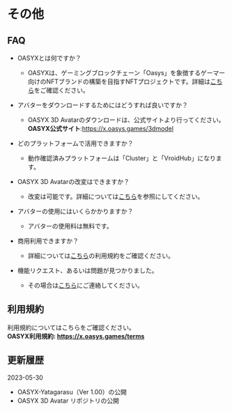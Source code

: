 # その他

## FAQ

- OASYXとは何ですか？

  - OASYXは、ゲーミングブロックチェーン「Oasys」を象徴するゲーマー向けのNFTブランドの構築を目指すNFTプロジェクトです。詳細は[こちら](readme-ja.md#OASYXとは)をご確認ください。

- アバターをダウンロードするためにはどうすれば良いですか？

  - OASYX 3D Avatarのダウンロードは、公式サイトより行ってください。  
**OASYX公式サイト**:https://x.oasys.games/3dmodel

- どのプラットフォームで活用できますか？

  - 動作確認済みプラットフォームは「Cluster」と「VroidHub」になります。  

- OASYX 3D Avatarの改変はできますか？

  - 改変は可能です。詳細については[こちら](アセットの改変方法.md)を参照にしてください。

- アバターの使用にはいくらかかりますか？

  - アバターの使用料は無料です。

- 商用利用できますか？

  - 詳細については[こちら](https://x.oasys.games/terms)の利用規約をご確認ください。

- 機能リクエスト、あるいは問題が見つかりました。</summary>

  - その場合は[こちら](https://x.oasys.games/)にご連絡してください。

## 利用規約

利用規約についてはこちらをご確認ください。  
**OASYX利用規約: https://x.oasys.games/terms**

## 更新履歴

2023-05-30
-  OASYX-Yatagarasu（Ver 1.00）の公開
-  OASYX 3D Avatar リポジトリの公開
